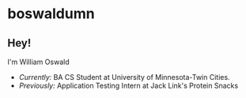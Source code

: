 # boswaldumn


<h2>Hey!</h2>


I'm William Oswald
- <i>Currently:</i> BA CS Student at University of Minnesota-Twin Cities.
- <i>Previously:</i> Application Testing Intern at Jack Link's Protein Snacks